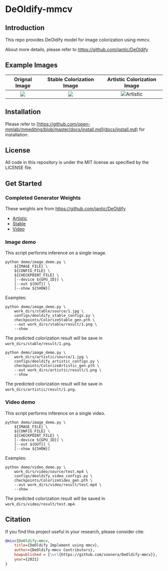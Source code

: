 # DeOldify-mmcv


## Introduction

This repo provides DeOldify model for image colorization using mmcv.

About more details, please refer to https://github.com/jantic/DeOldify

## Example Images



Orignal Image              |  Stable Colorization Image         |  Artistic Colorization Image
:-------------------------:|:-------------------------:         |:-------------------------:
![](https://i.imgur.com/lpiGyel.jpg)  |  ![](https://i.imgur.com/Y1pqmTT.png) | ![Artistic](https://i.imgur.com/TaBEP3B.png)


## Installation

Please refer to [https://github.com/open-mmlab/mmediting/blob/master/docs/install.md](docs/install.md) for installation.


## License

All code in this repository is under the MIT license as specified by the LICENSE file.



## Get Started

### Completed Generator Weights
These weights are from https://github.com/jantic/DeOldify
- [Artistic](https://data.deepai.org/deoldify/ColorizeArtistic_gen.pth)
- [Stable](https://www.dropbox.com/s/usf7uifrctqw9rl/ColorizeStable_gen.pth?dl=0)
- [Video](https://data.deepai.org/deoldify/ColorizeVideo_gen.pth)


### Image demo
This script performs inference on a single image.
```shell
python demo/image_demo.py \
    ${IMAGE_FILE} \
    ${CONFIG_FILE} \
    ${CHECKPOINT_FILE} \
    [--device ${GPU_ID}] \
    [--out ${OUT}] \
    [--show ${SHOW}]
```

Examples:

```shell
python demo/image_demo.py \
    work_dirs/stable/source/1.jpg \
    configs/deoldify_stable_configs.py \
    checkpoints/ColorizeStable_gen.pth \
    --out work_dirs/stable/result/1.png \
    --show
```
The predicted colorization result will be save in `work_dirs/stable/result/1.png`.

```shell
python demo/image_demo.py \
    work_dirs/artistic/source/1.jpg \
    configs/deoldify_artistic_configs.py \
    checkpoints/ColorizeArtistic_gen.pth \
    --out work_dirs/artistic/result/1.png \
    --show
```
The predicted colorization result will be save in `work_dirs/artistic/result/1.png`.


### Video demo
This script performs inference on a single video.
```shell
python demo/image_demo.py \
    ${IMAGE_FILE} \
    ${CONFIG_FILE} \
    ${CHECKPOINT_FILE} \
    [--device ${GPU_ID}] \
    [--out ${OUT}] \
    [--show ${SHOW}]
```

Examples:

```shell
python demo/video_demo.py \
    work_dirs/video/source/test.mp4 \
    configs/deoldify_video_configs.py \
    checkpoints/ColorizeVideo_gen.pth \
    --out work_dirs/video/result/test.mp4 \
    --show
```

The predicted colorization result will be saved in `work_dirs/video/result/test.mp4`.

## Citation

If you find this project useful in your research, please consider cite:

```bibtex
@misc{DeOldify-mmcv,
    title={DeOldify Implement using mmcv},
    author={DeOldify-mmcv Contributors},
    howpublished = {\url{https://github.com/soonera/DeOldify-mmcv}},
    year={2021}
}
```



